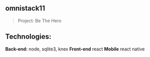 ## omnistack11
> Project: Be The Hero 

## Technologies:
**Back-end:** 
  node, sqlite3, knex
**Front-end**
  react
**Mobile**
  react native
  
  
